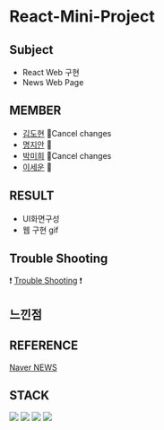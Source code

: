 # React-Mini-Project


## Subject
* React Web 구현
* News Web Page

## MEMBER
* [김도현](https://github.com/thovy) 🌷Cancel changes
* [명지안](https://github.com/주소) 🌼
* [박미희](https://github.com/PMH2906) 🌻Cancel changes
* [이세운](https://github.com/sleet99) :rose:

## RESULT
* UI화면구성
* 웹 구현 gif


## Trouble Shooting
:exclamation: [Trouble Shooting](./TroubleShooting.md) :exclamation:

## 느낀점

## REFERENCE
[Naver NEWS](https://news.naver.com/)

## STACK
<img src="https://img.shields.io/badge/HTML5-E34F26?style=flat-square&logo=HTML5&logoColor=white"/></a> 
<img src="https://img.shields.io/badge/CSS3-1572B6?style=flat-square&logo=CSS3&logoColor=white"/></a> 
<img src="https://img.shields.io/badge/JavaScript-F7DF1E?style=flat-square&logo=JavaScript&logoColor=white"/></a> 
<img src="https://img.shields.io/badge/react-61DAFB?style=flat-square&logo=react&logoColor=black"/></a>

